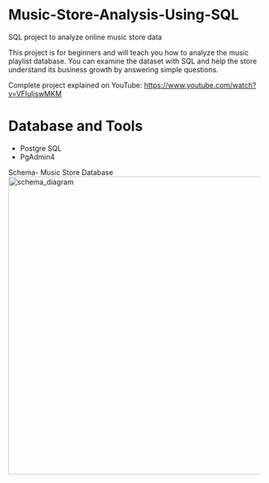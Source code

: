 # Music-Store-Analysis-Using-SQL

SQL project to analyze online music store data

This project is for beginners and will teach you how to analyze the music playlist database. You can examine the dataset with SQL and help the store understand its business growth by answering simple questions.

Complete project explained on YouTube: https://www.youtube.com/watch?v=VFIuIjswMKM

# Database and Tools
- Postgre SQL
- PgAdmin4

Schema- Music Store Database
<img width="594" alt="schema_diagram" src="https://github.com/user-attachments/assets/f62b77f4-dd80-47bc-91c0-e0476c3d94d4">
